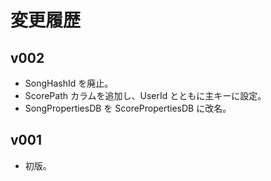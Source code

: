 ﻿
# 変更履歴

## v002

* SongHashId を廃止。
* ScorePath カラムを追加し、UserId とともに主キーに設定。
* SongPropertiesDB を ScorePropertiesDB に改名。

## v001

* 初版。
